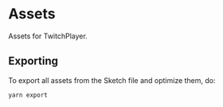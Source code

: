 # Assets

Assets for TwitchPlayer.

## Exporting

To export all assets from the Sketch file and optimize them, do:

```
yarn export
```
